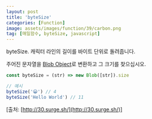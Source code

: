 ```yaml
---
layout: post
title: 'byteSize'
categories: [Function]
image: assets/images/function/39/carbon.png
tag: [매일함수, byteSize, javascript]
---
```


byteSize. 캐릭터 라인의 길이를 바이트 단위로 돌려줍니다.

주어진 문자열을 [Blob Object](https://developer.mozilla.org/en-US/docs/Web/API/Blob)로 변환하고 그 크기를 찾으십시오.

```javascript
const byteSize = (str) => new Blob([str]).size

// 예시
byteSize('😀') // 4
byteSize('Hello World') // 11
```

[출처: [http://30.surge.sh/](http://30.surge.sh/)]
